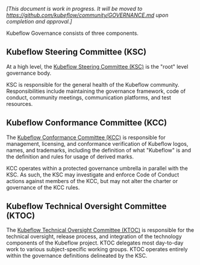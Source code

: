 *[This document is work in progress. It will be moved to https://github.com/kubeflow/community/GOVERNANCE.md upon completion and approval.]*

Kubeflow Governance consists of three components.

## Kubeflow Steering Committee (KSC)

At a high level, the [Kubeflow Steering Committee (KSC)](./STEERING-COMMITTEE.md) is the "root" level governance body.

KSC is responsible for the general health of the Kubeflow community. Responsibilities include maintaining the governance framework, code of conduct, community meetings, communication platforms, and test resources.

## Kubeflow Conformance Committee (KCC)

The [Kubeflow Conformance Committee (KCC)](./CONFORMANCE-COMMITTEE.md) is responsible for management, licensing, and conformance verification of Kubeflow logos, names, and trademarks, including the definition of what "Kubeflow" is and the definition and rules for usage of derived marks.

KCC operates within a protected governance umbrella in parallel with the KSC. As such, the KSC may investigate and enforce Code of Conduct actions against members of the KCC, but may not alter the charter or governance of the KCC rules.

## Kubeflow Technical Oversight Committee (KTOC)

The [Kubeflow Technical Oversight Committee (KTOC)](./TECH-OVERSIGHT-COMMITTEE.md) is responsible for the technical oversight, release process, and integration of the technology components of the Kubeflow project. KTOC delegates most day-to-day work to various subject-specific working groups.
KTOC operates entirely within the governance definitions delineated by the KSC.
